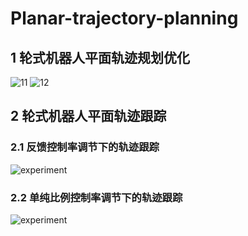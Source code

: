 # Planar-trajectory-planning
## 1 轮式机器人平面轨迹规划优化
![11](https://user-images.githubusercontent.com/85838942/165420333-44ea274b-e0b1-4d0b-b61f-656b5c221f3e.png)
![12](https://user-images.githubusercontent.com/85838942/165420351-cca071bc-4bb9-4e5b-afd5-6d0effd64210.png)

## 2 轮式机器人平面轨迹跟踪
### 2.1 反馈控制率调节下的轨迹跟踪
![experiment](https://user-images.githubusercontent.com/85838942/165420426-11355ae6-710c-42a8-a424-b55ebeebe66d.gif)
### 2.2 单纯比例控制率调节下的轨迹跟踪
![experiment](https://user-images.githubusercontent.com/85838942/165420757-dcaf7f1a-5463-45b6-bc02-b93127abace4.gif)
